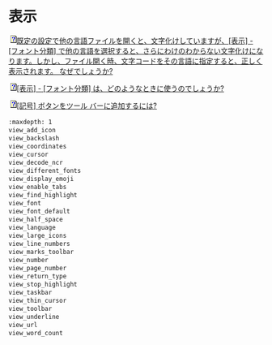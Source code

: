 # 表示





![](../../images/q.png)[既定の設定で他の言語ファイルを開くと、文字化けしていますが、\[表示\] \- \[フォント分類\] で他の言語を選択すると、さらにわけのわからない文字化けになります。しかし、ファイル開く時、文字コードをその言語に指定すると、正しく表示されます。 なぜでしょうか?](view_font_default)

![](../../images/q.png)[\[表示\] \- \[フォント分類\] は、どのようなときに使うのでしょうか?](view_font)

























![](../../images/q.png)[\[記号\] ボタンをツール バーに追加するには?](view_marks_toolbar)


```{toctree}
:maxdepth: 1
view_add_icon
view_backslash
view_coordinates
view_cursor
view_decode_ncr
view_different_fonts
view_display_emoji
view_enable_tabs
view_find_highlight
view_font
view_font_default
view_half_space
view_language
view_large_icons
view_line_numbers
view_marks_toolbar
view_number
view_page_number
view_return_type
view_stop_highlight
view_taskbar
view_thin_cursor
view_toolbar
view_underline
view_url
view_word_count
```
